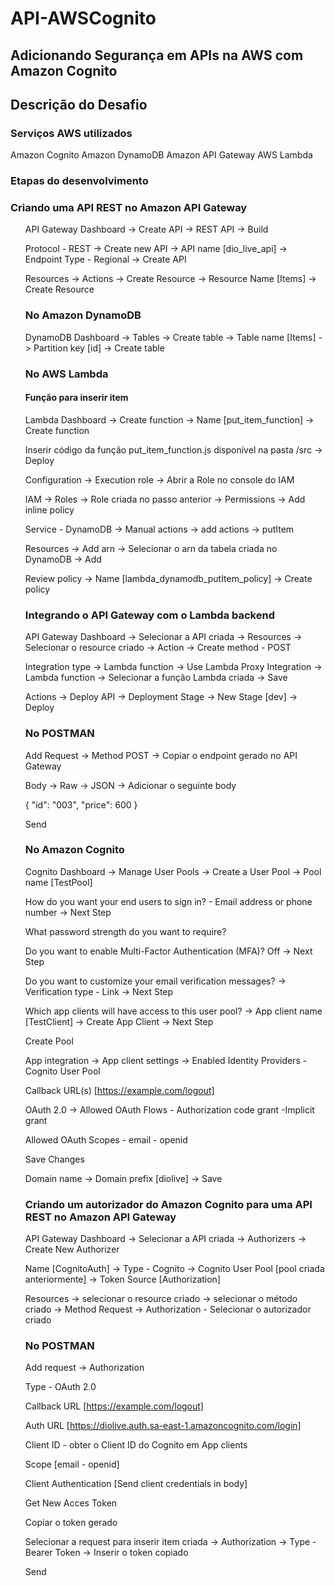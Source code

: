 # API-AWSCognito
## Adicionando Segurança em APIs na AWS com Amazon Cognito

## Descrição do Desafio

### Serviços AWS utilizados
Amazon Cognito
Amazon DynamoDB
Amazon API Gateway
AWS Lambda

### Etapas do desenvolvimento
### Criando uma API REST no Amazon API Gateway
<ul>
<il> API Gateway Dashboard -> Create API -> REST API -> Build <il>
  
<il> Protocol - REST -> Create new API -> API name [dio_live_api] -> Endpoint Type - Regional -> Create API<il>
  
<il> Resources -> Actions -> Create Resource -> Resource Name [Items] -> Create Resource<il>
  
  ### No Amazon DynamoDB
  
  DynamoDB Dashboard -> Tables -> Create table -> Table name [Items] -> Partition key [id] -> Create table
  
  ### No AWS Lambda
  #### Função para inserir item
  
 Lambda Dashboard -> Create function -> Name [put_item_function] -> Create function
  
Inserir código da função put_item_function.js disponível na pasta /src -> Deploy
  
Configuration -> Execution role -> Abrir a Role no console do IAM
  
IAM -> Roles -> Role criada no passo anterior -> Permissions -> Add inline policy
  
Service - DynamoDB -> Manual actions -> add actions -> putItem
  
Resources -> Add arn -> Selecionar o arn da tabela criada no DynamoDB -> Add
  
Review policy -> Name [lambda_dynamodb_putItem_policy] -> Create policy
  
  ### Integrando o API Gateway com o Lambda backend
  
  API Gateway Dashboard -> Selecionar a API criada -> Resources -> Selecionar o resource criado -> Action -> Create method - POST
  
Integration type -> Lambda function -> Use Lambda Proxy Integration -> Lambda function -> Selecionar a função Lambda criada -> Save
  
Actions -> Deploy API -> Deployment Stage -> New Stage [dev] -> Deploy
  
  ### No POSTMAN
  
  Add Request -> Method POST -> Copiar o endpoint gerado no API Gateway
  
Body -> Raw -> JSON -> Adicionar o seguinte body
  
  {
  "id": "003",
  "price": 600
}
  
  Send
  
  ### No Amazon Cognito
  
  Cognito Dashboard -> Manage User Pools -> Create a User Pool -> Pool name [TestPool]

How do you want your end users to sign in? - Email address or phone number -> Next Step

What password strength do you want to require?

Do you want to enable Multi-Factor Authentication (MFA)? Off -> Next Step

Do you want to customize your email verification messages? -> Verification type - Link -> Next Step

Which app clients will have access to this user pool? -> App client name [TestClient] -> Create App Client -> Next Step

Create Pool

App integration -> App client settings -> Enabled Identity Providers - Cognito User Pool

Callback URL(s) [https://example.com/logout]

OAuth 2.0 -> Allowed OAuth Flows - Authorization code grant -Implicit grant

Allowed OAuth Scopes - email - openid

Save Changes

Domain name -> Domain prefix [diolive] -> Save
  
  ### Criando um autorizador do Amazon Cognito para uma API REST no Amazon API Gateway
  
  API Gateway Dashboard -> Selecionar a API criada -> Authorizers -> Create New Authorizer

Name [CognitoAuth] -> Type - Cognito -> Cognito User Pool [pool criada anteriormente] -> Token Source [Authorization]

Resources -> selecionar o resource criado -> selecionar o método criado -> Method Request -> Authorization - Selecionar o autorizador criado
  
  ### No POSTMAN
  
  Add request -> Authorization

Type - OAuth 2.0

Callback URL [https://example.com/logout]

Auth URL [https://diolive.auth.sa-east-1.amazoncognito.com/login]

Client ID - obter o Client ID do Cognito em App clients

Scope [email - openid]

Client Authentication [Send client credentials in body]

Get New Acces Token

Copiar o token gerado

Selecionar a request para inserir item criada -> Authorization -> Type - Bearer Token -> Inserir o token copiado

Send
